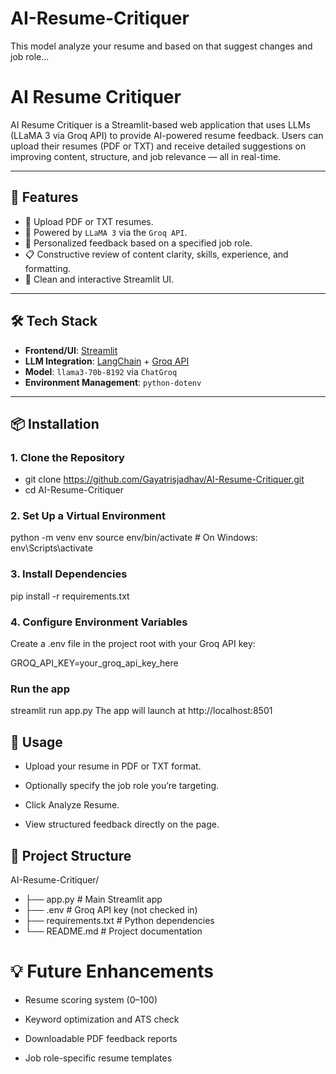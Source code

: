 # AI-Resume-Critiquer
This model analyze your resume and based on that suggest changes and job role...

# AI Resume Critiquer

AI Resume Critiquer is a Streamlit-based web application that uses LLMs (LLaMA 3 via Groq API) to provide AI-powered resume feedback. Users can upload their resumes (PDF or TXT) and receive detailed suggestions on improving content, structure, and job relevance — all in real-time.

---

## 🚀 Features

- 📄 Upload PDF or TXT resumes.
- 🤖 Powered by `LLaMA 3` via the `Groq API`.
- 🎯 Personalized feedback based on a specified job role.
- 📋 Constructive review of content clarity, skills, experience, and formatting.
- 🧵 Clean and interactive Streamlit UI.

---

## 🛠️ Tech Stack

- **Frontend/UI**: [Streamlit](https://streamlit.io/)
- **LLM Integration**: [LangChain](https://www.langchain.com/) + [Groq API](https://console.groq.com/)
- **Model**: `llama3-70b-8192` via `ChatGroq`
- **Environment Management**: `python-dotenv`

---

 ## 📦 Installation
 
 ### 1. Clone the Repository

- git clone https://github.com/Gayatrisjadhav/AI-Resume-Critiquer.git
- cd AI-Resume-Critiquer

### 2. Set Up a Virtual Environment


python -m venv env
source env/bin/activate    # On Windows: env\Scripts\activate

### 3. Install Dependencies

pip install -r requirements.txt

### 4. Configure Environment Variables
Create a .env file in the project root with your Groq API key:

GROQ_API_KEY=your_groq_api_key_here

### Run the app

streamlit run app.py
The app will launch at http://localhost:8501

## 📌 Usage
- Upload your resume in PDF or TXT format.

- Optionally specify the job role you’re targeting.

- Click Analyze Resume.

- View structured feedback directly on the page.

## 📂 Project Structure

AI-Resume-Critiquer/
- ├── app.py                  # Main Streamlit app
- ├── .env                   # Groq API key (not checked in)
- ├── requirements.txt       # Python dependencies
- └── README.md              # Project documentation


# 💡 Future Enhancements
- Resume scoring system (0–100)

- Keyword optimization and ATS check

- Downloadable PDF feedback reports

- Job role-specific resume templates



